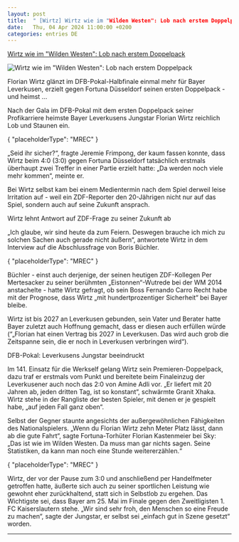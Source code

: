 ```yaml
---
layout: post
title:  " [Wirtz] Wirtz wie im "Wilden Westen": Lob nach erstem Doppelpack"
date:   Thu, 04 Apr 2024 11:00:00 +0200
categories: entries DE
---
```

[Wirtz wie im "Wilden Westen": Lob nach erstem Doppelpack](https://www.sport1.de/news/fussball/dfb-pokal/2024/04/wirtz-wie-im-wilden-westen-lob-nach-erstem-doppelpack)

![Wirtz wie im "Wilden Westen": Lob nach erstem Doppelpack](https://reshape.sport1.de/c/t/aec9133a-52ee-4440-9f5a-5cacf3d5e482/1200x630)

Florian Wirtz glänzt im DFB-Pokal-Halbfinale einmal mehr für Bayer Leverkusen, erzielt gegen Fortuna Düsseldorf seinen ersten Doppelpack - und heimst ...

Nach der Gala im DFB-Pokal mit dem ersten Doppelpack seiner Profikarriere heimste Bayer Leverkusens Jungstar Florian Wirtz reichlich Lob und Staunen ein.

{ "placeholderType": "MREC" }

„Seid ihr sicher?“, fragte Jeremie Frimpong, der kaum fassen konnte, dass Wirtz beim 4:0 (3:0) gegen Fortuna Düsseldorf tatsächlich erstmals überhaupt zwei Treffer in einer Partie erzielt hatte: „Da werden noch viele mehr kommen“, meinte er.

Bei Wirtz selbst kam bei einem Medientermin nach dem Spiel derweil leise Irritation auf - weil ein ZDF-Reporter den 20-Jährigen nicht nur auf das Spiel, sondern auch auf seine Zukunft ansprach.

Wirtz lehnt Antwort auf ZDF-Frage zu seiner Zukunft ab

„Ich glaube, wir sind heute da zum Feiern. Deswegen brauche ich mich zu solchen Sachen auch gerade nicht äußern“, antwortete Wirtz in dem Interview auf die Abschlussfrage von Boris Büchler.

{ "placeholderType": "MREC" }

Büchler - einst auch derjenige, der seinen heutigen ZDF-Kollegen Per Mertesacker zu seiner berühmten „Eistonnen“-Wutrede bei der WM 2014 anstachelte - hatte Wirtz gefragt, ob sein Boss Fernando Carro Recht habe mit der Prognose, dass Wirtz „mit hundertprozentiger Sicherheit“ bei Bayer bleibe.

Wirtz ist bis 2027 an Leverkusen gebunden, sein Vater und Berater hatte Bayer zuletzt auch Hoffnung gemacht, dass er diesen auch erfüllen würde (“„Florian hat einen Vertrag bis 2027 in Leverkusen. Das wird auch grob die Zeitspanne sein, die er noch in Leverkusen verbringen wird“).

DFB-Pokal: Leverkusens Jungstar beeindruckt

Im 141. Einsatz für die Werkself gelang Wirtz sein Premieren-Doppelpack, dazu traf er erstmals vom Punkt und bereitete beim Finaleinzug der Leverkusener auch noch das 2:0 von Amine Adli vor. „Er liefert mit 20 Jahren ab, jeden dritten Tag, ist so konstant“, schwärmte Granit Xhaka. Wirtz stehe in der Rangliste der besten Spieler, mit denen er je gespielt habe, „auf jeden Fall ganz oben“.

Selbst der Gegner staunte angesichts der außergewöhnlichen Fähigkeiten des Nationalspielers. „Wenn du Florian Wirtz zehn Meter Platz lässt, dann ab die gute Fahrt“, sagte Fortuna-Torhüter Florian Kastenmeier bei Sky: „Das ist wie im Wilden Westen. Da muss man gar nichts sagen. Seine Statistiken, da kann man noch eine Stunde weitererzählen.“

{ "placeholderType": "MREC" }

Wirtz, der vor der Pause zum 3:0 und anschließend per Handelfmeter getroffen hatte, äußerte sich auch zu seiner sportlichen Leistung wie gewohnt eher zurückhaltend, statt sich in Selbstlob zu ergehen. Das Wichtigste sei, dass Bayer am 25. Mai im Finale gegen den Zweitligisten 1. FC Kaiserslautern stehe. „Wir sind sehr froh, den Menschen so eine Freude zu machen“, sagte der Jungstar, er selbst sei „einfach gut in Szene gesetzt“ worden.

-----

